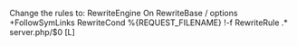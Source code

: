 Change the rules to:
RewriteEngine On
RewriteBase /
options +FollowSymLinks
RewriteCond %{REQUEST_FILENAME} !-f
RewriteRule .* server.php/$0 [L]
